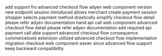 add support fro advanced checkout flow adyen web component version new endpoint session introduced allows merchant create payment session shopper selects payment method drastically simplify checkout flow detail please refer adyen documentation hand api call web component advanced checkout flow detail please refer adyen documentation add required api payment call able support advanced checkout flow consequence commercetools extension utilized advanced checkout flow implementation migration checkout web component easier since advanced flow support keep backward compatibility